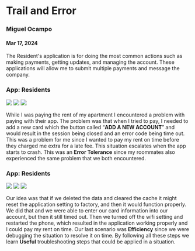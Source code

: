 # Trail and Error
### Miguel Ocampo
#### Mar 17, 2024

The Resident's application is for doing the most common actions such as making payments, getting updates, and managing the account. These applications will allow me to submit multiple payments and message the company.
### App: Residents 


<img src="https://github.com/ChicoState/ux-personal-portfolio-Miguel9088/blob/master/2.jpg" >
<img src="https://github.com/ChicoState/ux-personal-portfolio-Miguel9088/blob/master/3.jpg" >
<img src="https://github.com/ChicoState/ux-personal-portfolio-Miguel9088/blob/master/1.jpg" >


While I was paying the rent of my apartment I encountered a problem with paying with their app. The problem was that when I tried to pay, I needed to add a new card which the button called “**ADD A NEW ACCOUNT**” and would result in the session being closed and an error code being time out. This was a problem for me since I wanted to pay my rent on time before they charged me extra for a late fee. This situation escalates when the app starts to crash. This was an **Error Tolerance** since my roommates also experienced the same problem that we both encountered. 

### App: Residents 

<img src="https://github.com/ChicoState/ux-personal-portfolio-Miguel9088/blob/master/5.jpg" >
<img src="https://github.com/ChicoState/ux-personal-portfolio-Miguel9088/blob/master/4.jpg" >
<img src="https://github.com/ChicoState/ux-personal-portfolio-Miguel9088/blob/master/1.jpg" >


Our idea was that if we deleted the data and cleared the cache it might reset the application setting to factory, and then it would function properly. We did that and we were able to enter our card information into our account, but then it still timed out. Then we turned off the wifi setting and restarted the phone, which resulted in the application working properly and I could pay my rent on time. Our last scenario was **Efficiency** since we were debugging the situation to resolve it on time. By following all these steps we learn **Useful** troubleshooting steps that could be applied in a situation.
